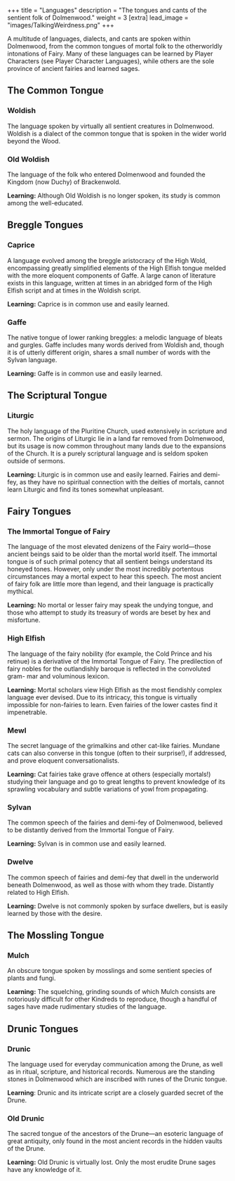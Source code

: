 +++
title = "Languages"
description = "The tongues and cants of the sentient folk of Dolmenwood."
weight = 3
[extra] 
lead_image = "images/TalkingWeirdness.png"
+++

A multitude of languages, dialects, and cants are spoken within Dolmenwood, from
the common tongues of mortal folk to the otherworldly intonations of Fairy. Many
of these languages can be learned by Player Characters (see Player Character
Languages), while others are the sole province of ancient fairies and learned
sages.

## The Common Tongue

### Woldish

The language spoken by virtually all sentient creatures in Dolmenwood. Woldish
is a dialect of the common tongue that is spoken in the wider world beyond the
Wood.

### Old Woldish

The language of the folk who entered Dolmenwood and founded the Kingdom (now
Duchy) of Brackenwold.

**Learning:** Although Old Woldish is no longer spoken, its study is common
among the well-educated.

## Breggle Tongues

### Caprice

A language evolved among the breggle aristocracy of the High Wold, encompassing
greatly simplified elements of the High Elfish tongue melded with the more
eloquent components of Gaffe. A large canon of literature exists in this
language, written at times in an abridged form of the High Elfish script and at
times in the Woldish script.

**Learning:** Caprice is in common use and easily learned.

### Gaffe

The native tongue of lower ranking breggles: a melodic language of bleats and
gurgles. Gaffe includes many words derived from Woldish and, though it is of
utterly different origin, shares a small number of words with the Sylvan
language.

**Learning:** Gaffe is in common use and easily learned.

## The Scriptural Tongue

### Liturgic

The holy language of the Pluritine Church, used extensively in scripture and
sermon. The origins of Liturgic lie in a land far removed from Dolmenwood, but
its usage is now common throughout many lands due to the expansions of the
Church. It is a purely scriptural language and is seldom spoken outside of
sermons.

**Learning:** Liturgic is in common use and easily learned. Fairies and
demi-fey, as they have no spiritual connection with the deities of mortals,
cannot learn Liturgic and find its tones somewhat unpleasant.

## Fairy Tongues

### The Immortal Tongue of Fairy

The language of the most elevated denizens of the Fairy world—those ancient
beings said to be older than the mortal world itself. The immortal tongue is of
such primal potency that all sentient beings understand its honeyed tones.
However, only under the most incredibly portentous circumstances may a mortal
expect to hear this speech. The most ancient of fairy folk are little more than
legend, and their language is practically mythical.

**Learning:** No mortal or lesser fairy may speak the undying tongue, and those
who attempt to study its treasury of words are beset by hex and misfortune.

### High Elfish

The language of the fairy nobility (for example, the Cold Prince and his
retinue) is a derivative of the Immortal Tongue of Fairy. The predilection of
fairy nobles for the outlandishly baroque is reflected in the convoluted gram-
mar and voluminous lexicon.

**Learning:** Mortal scholars view High Elfish as the most fiendishly complex
language ever devised. Due to its intricacy, this tongue is virtually impossible
for non-fairies to learn. Even fairies of the lower castes find it impenetrable.

### Mewl

The secret language of the grimalkins and other cat-like fairies. Mundane cats
can also converse in this tongue (often to their surprise!), if addressed, and
prove eloquent conversationalists.

**Learning:** Cat fairies take grave offence at others (especially mortals!)
studying their language and go to great lengths to prevent knowledge of its
sprawling vocabulary and subtle variations of yowl from propagating.

### Sylvan

The common speech of the fairies and demi-fey of Dolmenwood, believed to be
distantly derived from the Immortal Tongue of Fairy.

**Learning:** Sylvan is in common use and easily learned.

### Dwelve

The common speech of fairies and demi-fey that dwell in the underworld beneath
Dolmenwood, as well as those with whom they trade. Distantly related to High
Elfish.

**Learning:** Dwelve is not commonly spoken by surface dwellers, but is easily
learned by those with the desire.

## The Mossling Tongue

### Mulch

An obscure tongue spoken by mosslings and some sentient species of plants and
fungi.

**Learning:** The squelching, grinding sounds of which Mulch consists are
notoriously difficult for other Kindreds to reproduce, though a handful of sages
have made rudimentary studies of the language.

## Drunic Tongues

### Drunic

The language used for everyday communication among the Drune, as well as in
ritual, scripture, and historical records. Numerous are the standing stones in
Dolmenwood which are inscribed with runes of the Drunic tongue.

**Learning**: Drunic and its intricate script are a closely guarded secret of
the Drune.

### Old Drunic

The sacred tongue of the ancestors of the Drune—an esoteric language of great
antiquity, only found in the most ancient records in the hidden vaults of the
Drune.

**Learning:** Old Drunic is virtually lost. Only the most erudite Drune sages
have any knowledge of it.
